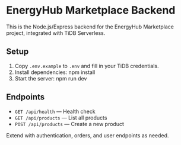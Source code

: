 # EnergyHub Marketplace Backend

This is the Node.js/Express backend for the EnergyHub Marketplace project, integrated with TiDB Serverless.

## Setup

1. Copy `.env.example` to `.env` and fill in your TiDB credentials.
2. Install dependencies:
   npm install
3. Start the server:
   npm run dev

## Endpoints
- `GET /api/health` — Health check
- `GET /api/products` — List all products
- `POST /api/products` — Create a new product

Extend with authentication, orders, and user endpoints as needed.
